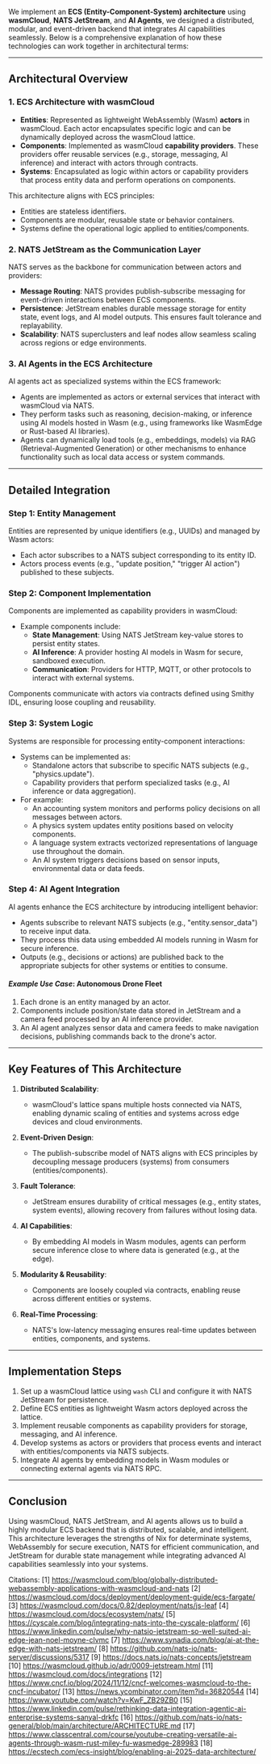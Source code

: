 We implement an **ECS (Entity-Component-System) architecture** using **wasmCloud**, **NATS JetStream**, and **AI Agents**, we designed a distributed, modular, and event-driven backend that integrates AI capabilities seamlessly. Below is a comprehensive explanation of how these technologies can work together in architectural terms:

---

## **Architectural Overview**

### **1. ECS Architecture with wasmCloud**
- **Entities**: Represented as lightweight WebAssembly (Wasm) **actors** in wasmCloud. Each actor encapsulates specific logic and can be dynamically deployed across the wasmCloud lattice.
- **Components**: Implemented as wasmCloud **capability providers**. These providers offer reusable services (e.g., storage, messaging, AI inference) and interact with actors through contracts.
- **Systems**: Encapsulated as logic within actors or capability providers that process entity data and perform operations on components.

This architecture aligns with ECS principles:
- Entities are stateless identifiers.
- Components are modular, reusable state or behavior containers.
- Systems define the operational logic applied to entities/components.

### **2. NATS JetStream as the Communication Layer**
NATS serves as the backbone for communication between actors and providers:
- **Message Routing**: NATS provides publish-subscribe messaging for event-driven interactions between ECS components.
- **Persistence**: JetStream enables durable message storage for entity state, event logs, and AI model outputs. This ensures fault tolerance and replayability.
- **Scalability**: NATS superclusters and leaf nodes allow seamless scaling across regions or edge environments.

### **3. AI Agents in the ECS Architecture**
AI agents act as specialized systems within the ECS framework:
- Agents are implemented as actors or external services that interact with wasmCloud via NATS.
- They perform tasks such as reasoning, decision-making, or inference using AI models hosted in Wasm (e.g., using frameworks like WasmEdge or Rust-based AI libraries).
- Agents can dynamically load tools (e.g., embeddings, models) via RAG (Retrieval-Augmented Generation) or other mechanisms to enhance functionality such as local data access or system commands.

---

## **Detailed Integration**

### **Step 1: Entity Management**
Entities are represented by unique identifiers (e.g., UUIDs) and managed by Wasm actors:
- Each actor subscribes to a NATS subject corresponding to its entity ID.
- Actors process events (e.g., "update position," "trigger AI action") published to these subjects.

### **Step 2: Component Implementation**
Components are implemented as capability providers in wasmCloud:
- Example components include:
  - **State Management**: Using NATS JetStream key-value stores to persist entity states.
  - **AI Inference**: A provider hosting AI models in Wasm for secure, sandboxed execution.
  - **Communication**: Providers for HTTP, MQTT, or other protocols to interact with external systems.

Components communicate with actors via contracts defined using Smithy IDL, ensuring loose coupling and reusability.

### **Step 3: System Logic**
Systems are responsible for processing entity-component interactions:
- Systems can be implemented as:
  - Standalone actors that subscribe to specific NATS subjects (e.g., "physics.update").
  - Capability providers that perform specialized tasks (e.g., AI inference or data aggregation).
- For example:
  - An accounting system monitors and performs policy decisions on all messages between actors.
  - A physics system updates entity positions based on velocity components.
  - A language system extracts vectorized representations of language use throughout the domain. 
  - An AI system triggers decisions based on sensor inputs, environmental data or data feeds.

### **Step 4: AI Agent Integration**
AI agents enhance the ECS architecture by introducing intelligent behavior:
- Agents subscribe to relevant NATS subjects (e.g., "entity.sensor_data") to receive input data.
- They process this data using embedded AI models running in Wasm for secure inference.
- Outputs (e.g., decisions or actions) are published back to the appropriate subjects for other systems or entities to consume.

#### *Example Use Case*: Autonomous Drone Fleet
1. Each drone is an entity managed by an actor.
2. Components include position/state data stored in JetStream and a camera feed processed by an AI inference provider.
3. An AI agent analyzes sensor data and camera feeds to make navigation decisions, publishing commands back to the drone's actor.

---

## **Key Features of This Architecture**

1. **Distributed Scalability**:
   - wasmCloud's lattice spans multiple hosts connected via NATS, enabling dynamic scaling of entities and systems across edge devices and cloud environments.

2. **Event-Driven Design**:
   - The publish-subscribe model of NATS aligns with ECS principles by decoupling message producers (systems) from consumers (entities/components).

3. **Fault Tolerance**:
   - JetStream ensures durability of critical messages (e.g., entity states, system events), allowing recovery from failures without losing data.

4. **AI Capabilities**:
   - By embedding AI models in Wasm modules, agents can perform secure inference close to where data is generated (e.g., at the edge).

5. **Modularity & Reusability**:
   - Components are loosely coupled via contracts, enabling reuse across different entities or systems.

6. **Real-Time Processing**:
   - NATS's low-latency messaging ensures real-time updates between entities, components, and systems.

---

## **Implementation Steps**

1. Set up a wasmCloud lattice using `wash` CLI and configure it with NATS JetStream for persistence.
2. Define ECS entities as lightweight Wasm actors deployed across the lattice.
3. Implement reusable components as capability providers for storage, messaging, and AI inference.
4. Develop systems as actors or providers that process events and interact with entities/components via NATS subjects.
5. Integrate AI agents by embedding models in Wasm modules or connecting external agents via NATS RPC.

---

## **Conclusion**

Using wasmCloud, NATS JetStream, and AI agents allows us to build a highly modular ECS backend that is distributed, scalable, and intelligent. This architecture leverages the strengths of Nix for determinate systems, WebAssembly for secure execution, NATS for efficient communication, and JetStream for durable state management while integrating advanced AI capabilities seamlessly into your systems.

Citations:
[1] https://wasmcloud.com/blog/globally-distributed-webassembly-applications-with-wasmcloud-and-nats
[2] https://wasmcloud.com/docs/deployment/deployment-guide/ecs-fargate/
[3] https://wasmcloud.com/docs/0.82/deployment/nats/js-leaf
[4] https://wasmcloud.com/docs/ecosystem/nats/
[5] https://cyscale.com/blog/integrating-nats-into-the-cyscale-platform/
[6] https://www.linkedin.com/pulse/why-natsio-jetstream-so-well-suited-ai-edge-jean-noel-moyne-clvmc
[7] https://www.synadia.com/blog/ai-at-the-edge-with-nats-jetstream/
[8] https://github.com/nats-io/nats-server/discussions/5317
[9] https://docs.nats.io/nats-concepts/jetstream
[10] https://wasmcloud.github.io/adr/0009-jetstream.html
[11] https://wasmcloud.com/docs/integrations
[12] https://www.cncf.io/blog/2024/11/12/cncf-welcomes-wasmcloud-to-the-cncf-incubator/
[13] https://news.ycombinator.com/item?id=36820544
[14] https://www.youtube.com/watch?v=KwF_ZB29ZB0
[15] https://www.linkedin.com/pulse/rethinking-data-integration-agentic-ai-enterprise-systems-sanyal-drkfc
[16] https://github.com/nats-io/nats-general/blob/main/architecture/ARCHITECTURE.md
[17] https://www.classcentral.com/course/youtube-creating-versatile-ai-agents-through-wasm-rust-miley-fu-wasmedge-289983
[18] https://ecstech.com/ecs-insight/blog/enabling-ai-2025-data-architecture/